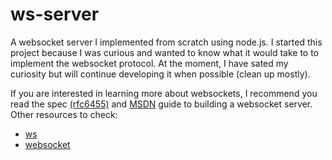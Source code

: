 # ws-server

A websocket server I implemented from scratch using node.js. I started this project because I was curious and wanted to know what it would take to to implement the websocket protocol. At the moment, I have sated my curiosity but will continue developing it when possible (clean up mostly).

If you are interested in learning more about websockets, I recommend you read the spec [(rfc6455)](https://datatracker.ietf.org/doc/rfc6455/?include_text=1) and [MSDN](https://developer.mozilla.org/en-US/docs/Web/API/WebSockets_API/Writing_WebSocket_servers) guide to building a websocket server. Other resources to check:
  * [ws](https://github.com/websockets/ws)
  * [websocket](https://github.com/theturtle32/WebSocket-Node)
